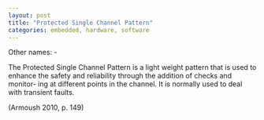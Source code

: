```yaml
---
layout: post
title: "Protected Single Channel Pattern"
categories: embedded, hardware, software
---
```


Other names: -

The Protected Single Channel Pattern is a light weight pattern that is used
to enhance the safety and reliability through the addition of checks and monitor-
ing at different points in the channel. It is normally used to deal with transient
faults.

(Armoush 2010, p. 149)